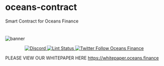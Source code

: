 # oceans-contract
Smart Contract for Oceans Finance
<div align="center">
  <h1> </h1>
</div>

<!-- TODO: add banner -->
![banner](https://oceans.finance/wp-content/uploads/2022/04/4-3.png)




<div align="center">
  <a href="https://discord.gg/m8An2vHZ6A">
    <img alt="Discord" src="https://img.shields.io/discord/809048090249134080.svg" />
  </a>
  <a href="https://github.com/tharsis/evmos/actions?query=branch%3Amain+workflow%3ALint">
    <img alt="Lint Status" src="https://github.com/tharsis/evmos/actions/workflows/lint.yml/badge.svg?branch=main" />
  </a>
  <a href="https://twitter.com/oceans_finance">
    <img alt="Twitter Follow Oceans Finance" src="https://img.shields.io/twitter/follow/oceans_finance"/>
  </a>
</div>

PLEASE VIEW OUR WHITEPAPER HERE       https://whitepaper.oceans.finance
